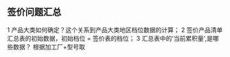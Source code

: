 ## 签价问题汇总
1 产品大类如何确定？这个关系到产品大类地区档位数据的计算；
2 签价产品清单 汇总表的初始数据，初始档位 = 签价表的档位；
3 汇总表中的'当前累积量',是哪些数据？ 根据加工厂+型号取